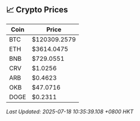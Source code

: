 ## 📈 Crypto Prices

| Coin | Price |
| ---- | ----- |
| BTC | $120309.2579 |
| ETH | $3614.0475 |
| BNB | $729.0551 |
| CRV | $1.0256 |
| ARB | $0.4623 |
| OKB | $47.0716 |
| DOGE | $0.2311 |

_Last Updated: 2025-07-18 10:35:39.108 +0800 HKT_
